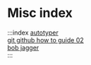 # Misc index

:::index
[autotyper](./autotyper.html)  
[git github how to guide 02](./git-github-how-to-guide-02.html)  
[bob jagger](./bob-jagger.html)  
:::
